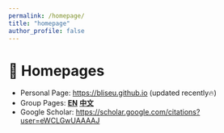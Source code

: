 ```yaml
---
permalink: /homepage/
title: "homepage"
author_profile: false
---
```

# 📎 Homepages
- Personal Page: https://bliseu.github.io (updated recently🔥)
- Group Pages: [**EN**](https://blinux.notion.site/en)  [**中文**](https://blinux.notion.site/zh)
- Google Scholar: https://scholar.google.com/citations?user=eWCLGwUAAAAJ
